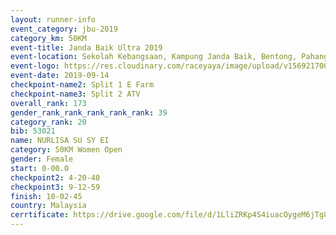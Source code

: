 ```yaml
---
layout: runner-info 
event_category: jbu-2019 
category_km: 50KM 
event-title: Janda Baik Ultra 2019 
event-location: Sekolah Kebangsaan, Kampung Janda Baik, Bentong, Pahang, Malaysia 
event-logo: https://res.cloudinary.com/raceyaya/image/upload/v1569217009/logo/janda-baik_vch1pc.jpg 
event-date: 2019-09-14 
checkpoint-name2: Split 1 E Farm 
checkpoint-name3: Split 2 ATV 
overall_rank: 173
gender_rank_rank_rank_rank_rank: 39
category_rank: 20
bib: 53021
name: NURLISA SU SY EI
category: 50KM Women Open
gender: Female
start: 0-00.0
checkpoint2: 4-20-40
checkpoint3: 9-12-59
finish: 10-02-45
country: Malaysia
cerrtificate: https://drive.google.com/file/d/1LliZRKp4S4iuacOygeM6jTg8aLroXGFb/view?usp=sharing
---
```

